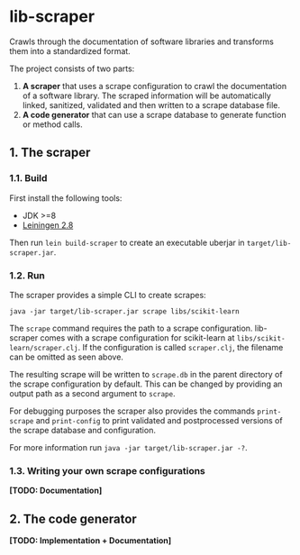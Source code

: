 # lib-scraper

Crawls through the documentation of software libraries and transforms them into a standardized format.

The project consists of two parts:
1. **A scraper** that uses a scrape configuration to crawl the documentation of a software library. The scraped information will be automatically linked, sanitized, validated and then written to a scrape database file.
2. **A code generator** that can use a scrape database to generate function or method calls.

## 1. The scraper

### 1.1. Build

First install the following tools:
* JDK >=8
* [Leiningen 2.8](https://leiningen.org/)

Then run `lein build-scraper` to create an executable uberjar in `target/lib-scraper.jar`.

### 1.2. Run

The scraper provides a simple CLI to create scrapes:
```shell
java -jar target/lib-scraper.jar scrape libs/scikit-learn
```
The `scrape` command requires the path to a scrape configuration.
lib-scraper comes with a scrape configuration for scikit-learn at `libs/scikit-learn/scraper.clj`.
If the configuration is called `scraper.clj`, the filename can be omitted as seen above.

The resulting scrape will be written to `scrape.db` in the parent directory of the scrape configuration by default.
This can be changed by providing an output path as a second argument to `scrape`.

For debugging purposes the scraper also provides the commands `print-scrape` and `print-config` to print validated and postprocessed versions of the scrape database and configuration.

For more information run `java -jar target/lib-scraper.jar -?`. 

### 1.3. Writing your own scrape configurations

**[TODO: Documentation]**

## 2. The code generator

**[TODO: Implementation + Documentation]**
